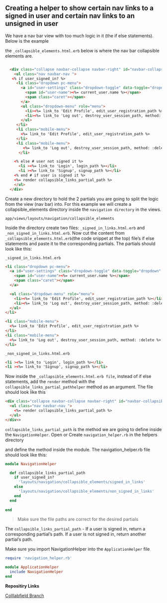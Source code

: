 ## Creating a helper to show certain nav links to a signed in user and certain nav links to an unsigned in user


We have a nav bar view with too much logic in it (the if else statements). Below is the example

the ```_collapsible_elements.html.erb``` below is where the nav bar collapsible elements are.

```html

  <div class="collapse navbar-collapse navbar-right" id="navbar-collapsible-content">
    <ul class="nav navbar-nav ">
   <% if user_signed_in? %>
     <li class="dropdown pc-menu">
       <a id="user-settings" class="dropdown-toggle" data-toggle="dropdown" href="#">
         <span id="user-name"><%= current_user.name %></span>
         <span class="caret"></span>
       </a>
       <ul class="dropdown-menu" role="menu">
         <li><%= link_to 'Edit Profile', edit_user_registration_path %></li>
         <li><%= link_to 'Log out', destroy_user_session_path, method: :delete %></li>
       </ul>
     </li>
     <li class="mobile-menu">
       <%= link_to 'Edit Profile', edit_user_registration_path %>
     </li>
     <li class="mobile-menu">
        <%= link_to 'Log out', destroy_user_session_path, method: :delete %>
      </li>

    <% else # user not signed it %>
      <li ><%= link_to 'Login', login_path %></li>
      <li ><%= link_to 'Signup', signup_path %></li>
    <% end # if user is signed it %>
    <%= render collapsible_links_partial_path %>
    </ul>
  </div>
  ```

Create a new directory to hold the 2 partials you are going to split the logic from the view (nav bar) into. For this example we will create a collapsible_elements directory inside the ```navigation directory``` in the views.

```app/views/layouts/navigation/collapsible_elements```

Inside the directory create two files: ```_signed_in_links.html.erb``` and ```_non_signed_in_links.html.erb```. Now cut the content from ```_collapsible_elements.html.erb```(the code snippet at the top) file’s if else statements and paste it to the corresponding partials. The partials should look like this:

```_signed_in_links.html.erb```

```html
<li class="dropdown pc-menu">
  <a id="user-settings" class="dropdown-toggle" data-toggle="dropdown" href="#">
    <span id="user-name"><%= current_user.name %></span>
    <span class="caret"></span>
  </a>

  <ul class="dropdown-menu" role="menu">
    <li><%= link_to 'Edit Profile', edit_user_registration_path %></li>
    <li><%= link_to 'Log out', destroy_user_session_path, method: :delete %></li>
  </ul>
</li>

<li class="mobile-menu">
  <%= link_to 'Edit Profile', edit_user_registration_path %>
</li>
<li class="mobile-menu">
  <%= link_to 'Log out', destroy_user_session_path, method: :delete %>
</li>
```

```_non_signed_in_links.html.erb```

```html
<li ><%= link_to 'Login', login_path %></li>
<li ><%= link_to 'Signup', signup_path %></li>
```

Now inside the ```_collapsible_elements.html.erb file```, instead of if else statements, add the ```render``` method with the ```collapsible_links_partial_pathhelper``` method as an argument. The file should look like this


```html
<div class="collapse navbar-collapse navbar-right" id="navbar-collapsible-content">
  <ul class="nav navbar-nav ">
    <%= render collapsible_links_partial_path %>
  </ul>
</div>>
```                                    


```collapsible_links_partial_path``` is the method we are going to define inside the ```NavigationHelper```. Open or Create ```navigation_helper.rb``` in the helpers directory


and define the method inside the module. The navigation_helper.rb file should look like this:

```ruby
module NavigationHelper

  def collapsible_links_partial_path
    if user_signed_in?
      'layouts/navigation/collapsible_elements/signed_in_links'
    else
      'layouts/navigation/collapsible_elements/non_signed_in_links'
    end
  end
  
end
```

> Make sure the file paths are correct for the desired partials                

The ```collapsible_links_partial_path```  - If a user is signed in, return a corresponding partial’s path. If a user is not signed in, return another partial’s path.

Make sure you import NavigationHelper into the ```ApplicationHelper``` file

```ruby
require 'navigation_helper.rb'

module ApplicationHelper
  include NavigationHelper
end
```


**Repositiry Links**

[Colllabfield Branch](https://github.com/woodsy88/collabfield/commit/53e7701db4e80de3748f37ed525104419ff9937e)

